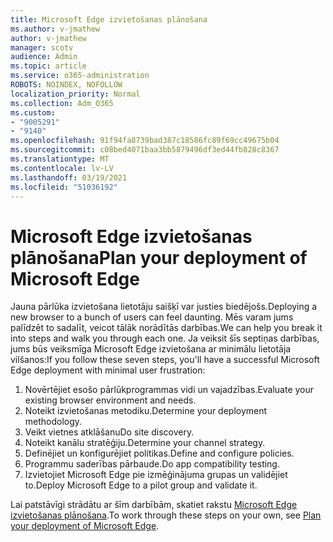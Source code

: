 ```yaml
---
title: Microsoft Edge izvietošanas plānošana
ms.author: v-jmathew
author: v-jmathew
manager: scotv
audience: Admin
ms.topic: article
ms.service: o365-administration
ROBOTS: NOINDEX, NOFOLLOW
localization_priority: Normal
ms.collection: Adm_O365
ms.custom:
- "9005291"
- "9140"
ms.openlocfilehash: 91f94fa8739bad387c18586fc89f69cc49675b04
ms.sourcegitcommit: c08bed4071baa3bb5879496df3ed44fb828c8367
ms.translationtype: MT
ms.contentlocale: lv-LV
ms.lasthandoff: 03/19/2021
ms.locfileid: "51036192"
---
```

# <a name="plan-your-deployment-of-microsoft-edge"></a><span data-ttu-id="12083-102">Microsoft Edge izvietošanas plānošana</span><span class="sxs-lookup"><span data-stu-id="12083-102">Plan your deployment of Microsoft Edge</span></span>

<span data-ttu-id="12083-103">Jauna pārlūka izvietošana lietotāju saišķī var justies biedējošs.</span><span class="sxs-lookup"><span data-stu-id="12083-103">Deploying a new browser to a bunch of users can feel daunting.</span></span> <span data-ttu-id="12083-104">Mēs varam jums palīdzēt to sadalīt, veicot tālāk norādītās darbības.</span><span class="sxs-lookup"><span data-stu-id="12083-104">We can help you break it into steps and walk you through each one.</span></span> <span data-ttu-id="12083-105">Ja veiksit šīs septiņas darbības, jums būs veiksmīga Microsoft Edge izvietošana ar minimālu lietotāja vilšanos:</span><span class="sxs-lookup"><span data-stu-id="12083-105">If you follow these seven steps, you'll have a successful Microsoft Edge deployment with minimal user frustration:</span></span>

1. <span data-ttu-id="12083-106">Novērtējiet esošo pārlūkprogrammas vidi un vajadzības.</span><span class="sxs-lookup"><span data-stu-id="12083-106">Evaluate your existing browser environment and needs.</span></span>
2. <span data-ttu-id="12083-107">Noteikt izvietošanas metodiku.</span><span class="sxs-lookup"><span data-stu-id="12083-107">Determine your deployment methodology.</span></span>
3. <span data-ttu-id="12083-108">Veikt vietnes atklāšanu</span><span class="sxs-lookup"><span data-stu-id="12083-108">Do site discovery.</span></span>
4. <span data-ttu-id="12083-109">Noteikt kanālu stratēģiju.</span><span class="sxs-lookup"><span data-stu-id="12083-109">Determine your channel strategy.</span></span>
5. <span data-ttu-id="12083-110">Definējiet un konfigurējiet politikas.</span><span class="sxs-lookup"><span data-stu-id="12083-110">Define and configure policies.</span></span>
6. <span data-ttu-id="12083-111">Programmu saderības pārbaude.</span><span class="sxs-lookup"><span data-stu-id="12083-111">Do app compatibility testing.</span></span>
7. <span data-ttu-id="12083-112">Izvietojiet Microsoft Edge pie izmēģinājuma grupas un validējiet to.</span><span class="sxs-lookup"><span data-stu-id="12083-112">Deploy Microsoft Edge to a pilot group and validate it.</span></span>

<span data-ttu-id="12083-113">Lai patstāvīgi strādātu ar šīm darbībām, skatiet rakstu [Microsoft Edge izvietošanas plānošana](https://go.microsoft.com/fwlink/?linkid=2129990).</span><span class="sxs-lookup"><span data-stu-id="12083-113">To work through these steps on your own, see [Plan your deployment of Microsoft Edge](https://go.microsoft.com/fwlink/?linkid=2129990).</span></span>
